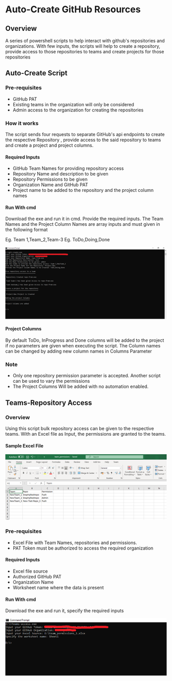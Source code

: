 # Auto-Create GitHub Resources

## Overview

A series of powershell scripts to help interact with github's repositories and organizations. With few inputs, the scripts will help to create a repository, provide access to those repositories to teams and create projects for those repositories

## Auto-Create Script

### Pre-requisites

- GitHub PAT
- Existing teams in the organization will only be considered
- Admin access to the organization for creating the repositories

### How it works

The script sends four requests to separate GitHub's api endpoints to create the respective Repository , provide access to the said repository to teams and create a project and project columns.

#### Required Inputs

- GitHub Team Names for providing repository access
- Repository Name and description to be given
- Repository Permissions to be given
- Organization Name and GitHub PAT
- Project name to be added to the repository and the project column names

#### Run With cmd

Download the exe and run it in cmd. Provide the required inputs. The Team Names and the Project Column Names are array inputs and must given in the following format

Eg. Team 1,Team_2,Team-3 
Eg. ToDo,Doing,Done

![img](./images/git-create-window.png)

#### Project Columns

By default ToDo, InProgress and Done columns will be added to the project if no parameters are given when executing the script. The Column names can be changed by adding new column names in Columns Parameter

### Note

- Only one repository permission parameter is accepted. Another script can be used to vary the permissions
- The Project Columns Will be added with no automation enabled.

## Teams-Repository Access

### Overview

Using this script bulk repository access can be given to the respective teams. With an Excel file as Input, the permissions are granted to the teams.

#### Sample Excel File

![img](./images/excel-window.png)

### Pre-requisites

- Excel File with Team Names, repositories and permissions. 
- PAT Token must be authorized to access the required organization

#### Required Inputs

- Excel file source
- Authorized GitHub PAT
- Organization Name
- Worksheet name where the data is present

#### Run With cmd

Download the exe and run it, specify the required inputs 

![img](./images/cli-window.png)











